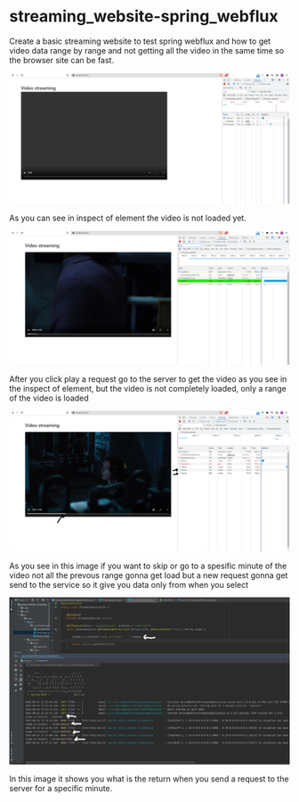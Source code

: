 # streaming_website-spring_webflux
Create a basic streaming website to test spring webflux and how to get video data range by range and not getting all the video in the same time so the browser site can be fast.


<p align="center">
  <img src="https://github.com/warakiabdelbasset/streaming_website-spring_webflux/blob/master/image/1.png">
</p>

As you can see in inspect of element the video is not loaded yet.

<p align="center">
  <img src="https://github.com/warakiabdelbasset/streaming_website-spring_webflux/blob/master/image/2.png">
</p>

After you click play a request go to the server to get the video as you see in the inspect of element, but the video is not completely loaded, only a range of the video is loaded

<p align="center">
  <img src="https://github.com/warakiabdelbasset/streaming_website-spring_webflux/blob/master/image/3.png">
</p>

As you see in this image if you want to skip or go to a spesific minute of the video not all the prevous range gonna get load but a new request gonna get send to the service so it give you data only from when you select

<p align="center">
  <img src="https://github.com/warakiabdelbasset/streaming_website-spring_webflux/blob/master/image/4.png">
</p>

In this image it shows you what is the return when you send a request to the server for a specific minute.
